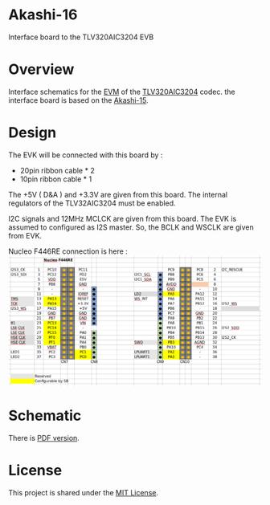 # Akashi-16
Interface board to the TLV320AIC3204 EVB

# Overview
Interface schematics for the 
[EVM](https://www.ti.com/tool/TLV320AIC3204EVM-K#overview) of the 
[TLV320AIC3204](https://www.ti.com/product/TLV320AIC3204) codec. 
the interface board is based on the 
[Akashi-15](https://github.com/suikan4github/Akashi-15). 

# Design 
The EVK will be connected with this board by : 
- 20pin ribbon cable * 2 
- 10pin ribbon cable * 1

The +5V ( D&A ) and +3.3V are given from this board. The internal regulators of the TLV32AIC3204 must be enabled. 

I2C signals and 12MHz MCLCK are given from this board. The EVK is assumed to configured as I2S master. So, the BCLK and WSCLK are given from EVK. 

Nucleo F446RE connection is here : 
![](image/f446re.png)

# Schematic

There is [PDF version](doc/Akashi-16.pdf). 

# License

This project is shared under the [MIT License](LICENSE). 
